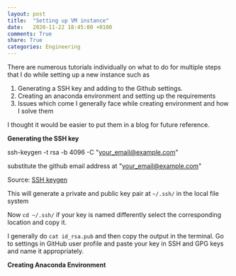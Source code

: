 ```yaml
---
layout: post
title:  "Setting up VM instance"
date:   2020-11-22 18:45:00 +0100
comments: True
share: True
categories: Engineering
---
```

There are numerous tutorials individually on what to do for multiple steps that I do while setting up a new instance such as 

1. Generating a SSH key and adding to the Github settings.
2. Creating an anaconda environment and setting up the requirements
3. Issues which come I generally face while creating environment and how I solve them

I thought it would be easier to put them in a blog for future reference. 

**Generating the SSH key**

ssh-keygen -t rsa -b 4096 -C "your_email@example.com"

substitute the github email address at "your_email@example.com" 

Source: [SSH keygen](https://docs.github.com/en/github-ae@latest/github/authenticating-to-github/generating-a-new-ssh-key-and-adding-it-to-the-ssh-agent)

This will generate a private and public key pair at `~/.ssh/` in the local file system

Now `cd ~/.ssh/` if your key is named differently select the corresponding location and copy it. 

I generally do `cat id_rsa.pub` and then copy the output in the terminal. Go to settings in GitHub user profile and paste your key in SSH and GPG keys and name it appropriately. 

**Creating Anaconda Environment**

